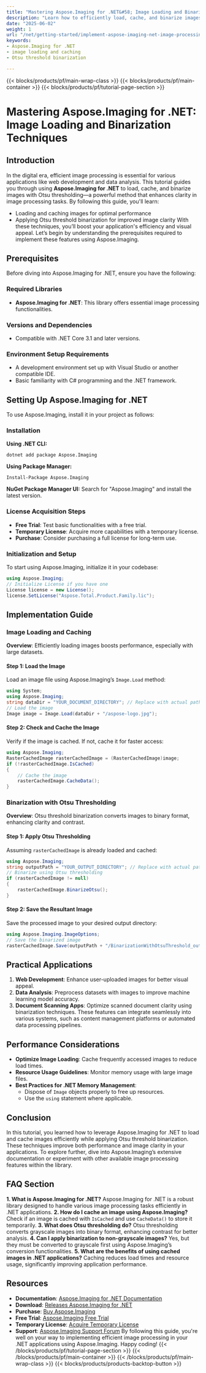 ```yaml
---
title: "Mastering Aspose.Imaging for .NET&#58; Image Loading and Binarization Techniques"
description: "Learn how to efficiently load, cache, and binarize images using Otsu threshold with Aspose.Imaging for .NET. Enhance your image processing skills today."
date: "2025-06-02"
weight: 1
url: "/net/getting-started/implement-aspose-imaging-net-image-processing/"
keywords:
- Aspose.Imaging for .NET
- image loading and caching
- Otsu threshold binarization

---
```


{{< blocks/products/pf/main-wrap-class >}}
{{< blocks/products/pf/main-container >}}
{{< blocks/products/pf/tutorial-page-section >}}
# Mastering Aspose.Imaging for .NET: Image Loading and Binarization Techniques
## Introduction
In the digital era, efficient image processing is essential for various applications like web development and data analysis. This tutorial guides you through using **Aspose.Imaging for .NET** to load, cache, and binarize images with Otsu thresholding—a powerful method that enhances clarity in image processing tasks.
By following this guide, you'll learn:
- Loading and caching images for optimal performance
- Applying Otsu threshold binarization for improved image clarity
With these techniques, you’ll boost your application's efficiency and visual appeal. Let’s begin by understanding the prerequisites required to implement these features using Aspose.Imaging.
## Prerequisites
Before diving into Aspose.Imaging for .NET, ensure you have the following:
### Required Libraries
- **Aspose.Imaging for .NET**: This library offers essential image processing functionalities.
### Versions and Dependencies
- Compatible with .NET Core 3.1 and later versions.
### Environment Setup Requirements
- A development environment set up with Visual Studio or another compatible IDE.
- Basic familiarity with C# programming and the .NET framework.
## Setting Up Aspose.Imaging for .NET
To use Aspose.Imaging, install it in your project as follows:
### Installation
**Using .NET CLI:**
```
dotnet add package Aspose.Imaging
```
**Using Package Manager:**
```
Install-Package Aspose.Imaging
```
**NuGet Package Manager UI:**
Search for "Aspose.Imaging" and install the latest version.
### License Acquisition Steps
- **Free Trial**: Test basic functionalities with a free trial.
- **Temporary License**: Acquire more capabilities with a temporary license.
- **Purchase**: Consider purchasing a full license for long-term use.
### Initialization and Setup
To start using Aspose.Imaging, initialize it in your codebase:
```csharp
using Aspose.Imaging;
// Initialize License if you have one
License license = new License();
license.SetLicense("Aspose.Total.Product.Family.lic");
```
## Implementation Guide
### Image Loading and Caching
**Overview**: Efficiently loading images boosts performance, especially with large datasets.
#### Step 1: Load the Image
Load an image file using Aspose.Imaging’s `Image.Load` method:
```csharp
using System;
using Aspose.Imaging;
string dataDir = "YOUR_DOCUMENT_DIRECTORY"; // Replace with actual path
// Load the image
Image image = Image.Load(dataDir + "/aspose-logo.jpg");
```
#### Step 2: Check and Cache the Image
Verify if the image is cached. If not, cache it for faster access:
```csharp
using Aspose.Imaging;
RasterCachedImage rasterCachedImage = (RasterCachedImage)image;
if (!rasterCachedImage.IsCached)
{
    // Cache the image
    rasterCachedImage.CacheData();
}
```
### Binarization with Otsu Thresholding
**Overview**: Otsu threshold binarization converts images to binary format, enhancing clarity and contrast.
#### Step 1: Apply Otsu Thresholding
Assuming `rasterCachedImage` is already loaded and cached:
```csharp
using Aspose.Imaging;
string outputPath = "YOUR_OUTPUT_DIRECTORY"; // Replace with actual path
// Binarize using Otsu thresholding
if (rasterCachedImage != null)
{
    rasterCachedImage.BinarizeOtsu();
}
```
#### Step 2: Save the Resultant Image
Save the processed image to your desired output directory:
```csharp
using Aspose.Imaging.ImageOptions;
// Save the binarized image
rasterCachedImage.Save(outputPath + "/BinarizationWithOtsuThreshold_out.jpg");
```
## Practical Applications
1. **Web Development**: Enhance user-uploaded images for better visual appeal.
2. **Data Analysis**: Preprocess datasets with images to improve machine learning model accuracy.
3. **Document Scanning Apps**: Optimize scanned document clarity using binarization techniques.
These features can integrate seamlessly into various systems, such as content management platforms or automated data processing pipelines.
## Performance Considerations
- **Optimize Image Loading**: Cache frequently accessed images to reduce load times.
- **Resource Usage Guidelines**: Monitor memory usage with large image files.
- **Best Practices for .NET Memory Management**:
  - Dispose of `Image` objects properly to free up resources.
  - Use the `using` statement where applicable.
## Conclusion
In this tutorial, you learned how to leverage Aspose.Imaging for .NET to load and cache images efficiently while applying Otsu threshold binarization. These techniques improve both performance and image clarity in your applications.
To explore further, dive into Aspose.Imaging’s extensive documentation or experiment with other available image processing features within the library.
## FAQ Section
**1. What is Aspose.Imaging for .NET?**
Aspose.Imaging for .NET is a robust library designed to handle various image processing tasks efficiently in .NET applications.
**2. How do I cache an image using Aspose.Imaging?**
Check if an image is cached with `IsCached` and use `CacheData()` to store it temporarily.
**3. What does Otsu thresholding do?**
Otsu thresholding converts grayscale images into binary format, enhancing contrast for better analysis.
**4. Can I apply binarization to non-grayscale images?**
Yes, but they must be converted to grayscale first using Aspose.Imaging’s conversion functionalities.
**5. What are the benefits of using cached images in .NET applications?**
Caching reduces load times and resource usage, significantly improving application performance.
## Resources
- **Documentation**: [Aspose.Imaging for .NET Documentation](https://reference.aspose.com/imaging/net/)
- **Download**: [Releases Aspose.Imaging for .NET](https://releases.aspose.com/imaging/net/)
- **Purchase**: [Buy Aspose.Imaging](https://purchase.aspose.com/buy)
- **Free Trial**: [Aspose.Imaging Free Trial](https://releases.aspose.com/imaging/net/)
- **Temporary License**: [Acquire Temporary License](https://purchase.aspose.com/temporary-license/)
- **Support**: [Aspose.Imaging Support Forum](https://forum.aspose.com/c/imaging/10)
By following this guide, you're well on your way to implementing efficient image processing in your .NET applications using Aspose.Imaging. Happy coding!
{{< /blocks/products/pf/tutorial-page-section >}}
{{< /blocks/products/pf/main-container >}}
{{< /blocks/products/pf/main-wrap-class >}}
{{< blocks/products/products-backtop-button >}}